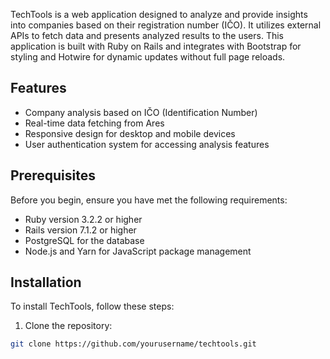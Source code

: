 TechTools is a web application designed to analyze and provide insights into companies based on their registration number (IČO). It utilizes external APIs to fetch data and presents analyzed results to the users. This application is built with Ruby on Rails and integrates with Bootstrap for styling and Hotwire for dynamic updates without full page reloads.

## Features

- Company analysis based on IČO (Identification Number)
- Real-time data fetching from Ares
- Responsive design for desktop and mobile devices
- User authentication system for accessing analysis features

## Prerequisites

Before you begin, ensure you have met the following requirements:

- Ruby version 3.2.2 or higher
- Rails version 7.1.2 or higher
- PostgreSQL for the database
- Node.js and Yarn for JavaScript package management

## Installation

To install TechTools, follow these steps:

1. Clone the repository:

```bash
git clone https://github.com/yourusername/techtools.git